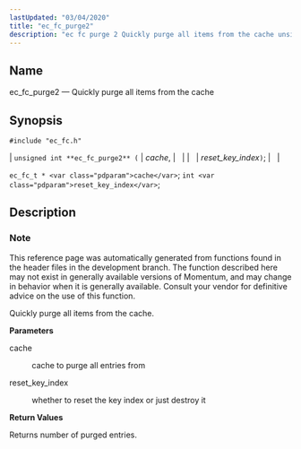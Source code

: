 ```yaml
---
lastUpdated: "03/04/2020"
title: "ec_fc_purge2"
description: "ec fc purge 2 Quickly purge all items from the cache unsigned int ec fc purge 2 cache reset key index ec fc t cache int reset key index This reference page was automatically generated from functions found in the header files in the development branch The function described here..."
---
```


<a name="apis.ec_fc_purge2"></a> 
## Name

ec_fc_purge2 — Quickly purge all items from the cache

## Synopsis

`#include "ec_fc.h"`

| `unsigned int **ec_fc_purge2** (` | <var class="pdparam">cache</var>, |   |
|   | <var class="pdparam">reset_key_index</var>`)`; |   |

`ec_fc_t * <var class="pdparam">cache</var>`;
`int <var class="pdparam">reset_key_index</var>`;<a name="idp52253152"></a> 
## Description

### Note

This reference page was automatically generated from functions found in the header files in the development branch. The function described here may not exist in generally available versions of Momentum, and may change in behavior when it is generally available. Consult your vendor for definitive advice on the use of this function.

Quickly purge all items from the cache.

**<a name="idp52256016"></a> Parameters**

<dl class="variablelist">

<dt>cache</dt>

<dd>

cache to purge all entries from

</dd>

<dt>reset_key_index</dt>

<dd>

whether to reset the key index or just destroy it

</dd>

</dl>

**<a name="idp52260624"></a> Return Values**

Returns number of purged entries.